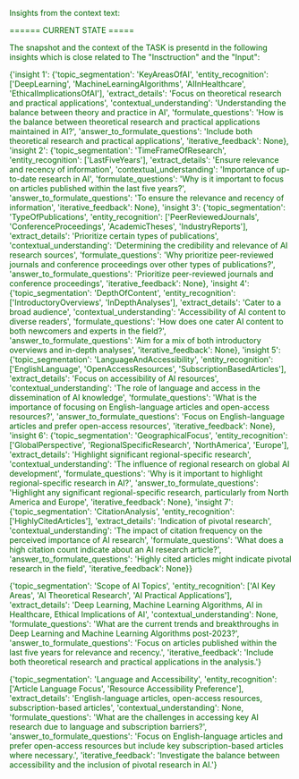 
<span style='color: darkgreen;'>Insights from the context text:</span>


<span style='color: darkgreen;'>====== CURRENT STATE =====</span>

<span style='color: darkgreen;'>The snapshot and the context of the TASK is presentd in the following insights which is close related to The &quot;Insctruction&quot; and the &quot;Input&quot;:</span>

<span style='color: darkgreen;'>{&#x27;insight 1&#x27;: {&#x27;topic_segmentation&#x27;: &#x27;KeyAreasOfAI&#x27;, &#x27;entity_recognition&#x27;: [&#x27;DeepLearning&#x27;, &#x27;MachineLearningAlgorithms&#x27;, &#x27;AIInHealthcare&#x27;, &#x27;EthicalImplicationsOfAI&#x27;], &#x27;extract_details&#x27;: &#x27;Focus on theoretical research and practical applications&#x27;, &#x27;contextual_understanding&#x27;: &#x27;Understanding the balance between theory and practice in AI&#x27;, &#x27;formulate_questions&#x27;: &#x27;How is the balance between theoretical research and practical applications maintained in AI?&#x27;, &#x27;answer_to_formulate_questions&#x27;: &#x27;Include both theoretical research and practical applications&#x27;, &#x27;iterative_feedback&#x27;: None}, &#x27;insight 2&#x27;: {&#x27;topic_segmentation&#x27;: &#x27;TimeFrameOfResearch&#x27;, &#x27;entity_recognition&#x27;: [&#x27;LastFiveYears&#x27;], &#x27;extract_details&#x27;: &#x27;Ensure relevance and recency of information&#x27;, &#x27;contextual_understanding&#x27;: &#x27;Importance of up-to-date research in AI&#x27;, &#x27;formulate_questions&#x27;: &#x27;Why is it important to focus on articles published within the last five years?&#x27;, &#x27;answer_to_formulate_questions&#x27;: &#x27;To ensure the relevance and recency of information&#x27;, &#x27;iterative_feedback&#x27;: None}, &#x27;insight 3&#x27;: {&#x27;topic_segmentation&#x27;: &#x27;TypeOfPublications&#x27;, &#x27;entity_recognition&#x27;: [&#x27;PeerReviewedJournals&#x27;, &#x27;ConferenceProceedings&#x27;, &#x27;AcademicTheses&#x27;, &#x27;IndustryReports&#x27;], &#x27;extract_details&#x27;: &#x27;Prioritize certain types of publications&#x27;, &#x27;contextual_understanding&#x27;: &#x27;Determining the credibility and relevance of AI research sources&#x27;, &#x27;formulate_questions&#x27;: &#x27;Why prioritize peer-reviewed journals and conference proceedings over other types of publications?&#x27;, &#x27;answer_to_formulate_questions&#x27;: &#x27;Prioritize peer-reviewed journals and conference proceedings&#x27;, &#x27;iterative_feedback&#x27;: None}, &#x27;insight 4&#x27;: {&#x27;topic_segmentation&#x27;: &#x27;DepthOfContent&#x27;, &#x27;entity_recognition&#x27;: [&#x27;IntroductoryOverviews&#x27;, &#x27;InDepthAnalyses&#x27;], &#x27;extract_details&#x27;: &#x27;Cater to a broad audience&#x27;, &#x27;contextual_understanding&#x27;: &#x27;Accessibility of AI content to diverse readers&#x27;, &#x27;formulate_questions&#x27;: &#x27;How does one cater AI content to both newcomers and experts in the field?&#x27;, &#x27;answer_to_formulate_questions&#x27;: &#x27;Aim for a mix of both introductory overviews and in-depth analyses&#x27;, &#x27;iterative_feedback&#x27;: None}, &#x27;insight 5&#x27;: {&#x27;topic_segmentation&#x27;: &#x27;LanguageAndAccessibility&#x27;, &#x27;entity_recognition&#x27;: [&#x27;EnglishLanguage&#x27;, &#x27;OpenAccessResources&#x27;, &#x27;SubscriptionBasedArticles&#x27;], &#x27;extract_details&#x27;: &#x27;Focus on accessibility of AI resources&#x27;, &#x27;contextual_understanding&#x27;: &#x27;The role of language and access in the dissemination of AI knowledge&#x27;, &#x27;formulate_questions&#x27;: &#x27;What is the importance of focusing on English-language articles and open-access resources?&#x27;, &#x27;answer_to_formulate_questions&#x27;: &#x27;Focus on English-language articles and prefer open-access resources&#x27;, &#x27;iterative_feedback&#x27;: None}, &#x27;insight 6&#x27;: {&#x27;topic_segmentation&#x27;: &#x27;GeographicalFocus&#x27;, &#x27;entity_recognition&#x27;: [&#x27;GlobalPerspective&#x27;, &#x27;RegionalSpecificResearch&#x27;, &#x27;NorthAmerica&#x27;, &#x27;Europe&#x27;], &#x27;extract_details&#x27;: &#x27;Highlight significant regional-specific research&#x27;, &#x27;contextual_understanding&#x27;: &#x27;The influence of regional research on global AI development&#x27;, &#x27;formulate_questions&#x27;: &#x27;Why is it important to highlight regional-specific research in AI?&#x27;, &#x27;answer_to_formulate_questions&#x27;: &#x27;Highlight any significant regional-specific research, particularly from North America and Europe&#x27;, &#x27;iterative_feedback&#x27;: None}, &#x27;insight 7&#x27;: {&#x27;topic_segmentation&#x27;: &#x27;CitationAnalysis&#x27;, &#x27;entity_recognition&#x27;: [&#x27;HighlyCitedArticles&#x27;], &#x27;extract_details&#x27;: &#x27;Indication of pivotal research&#x27;, &#x27;contextual_understanding&#x27;: &#x27;The impact of citation frequency on the perceived importance of AI research&#x27;, &#x27;formulate_questions&#x27;: &#x27;What does a high citation count indicate about an AI research article?&#x27;, &#x27;answer_to_formulate_questions&#x27;: &#x27;Highly cited articles might indicate pivotal research in the field&#x27;, &#x27;iterative_feedback&#x27;: None}}</span>

<span style='color: darkgreen;'>{&#x27;topic_segmentation&#x27;: &#x27;Scope of AI Topics&#x27;, &#x27;entity_recognition&#x27;: [&#x27;AI Key Areas&#x27;, &#x27;AI Theoretical Research&#x27;, &#x27;AI Practical Applications&#x27;], &#x27;extract_details&#x27;: &#x27;Deep Learning, Machine Learning Algorithms, AI in Healthcare, Ethical Implications of AI&#x27;, &#x27;contextual_understanding&#x27;: None, &#x27;formulate_questions&#x27;: &#x27;What are the current trends and breakthroughs in Deep Learning and Machine Learning Algorithms post-2023?&#x27;, &#x27;answer_to_formulate_questions&#x27;: &#x27;Focus on articles published within the last five years for relevance and recency.&#x27;, &#x27;iterative_feedback&#x27;: &#x27;Include both theoretical research and practical applications in the analysis.&#x27;}</span>

<span style='color: darkgreen;'>{&#x27;topic_segmentation&#x27;: &#x27;Language and Accessibility&#x27;, &#x27;entity_recognition&#x27;: [&#x27;Article Language Focus&#x27;, &#x27;Resource Accessibility Preference&#x27;], &#x27;extract_details&#x27;: &#x27;English-language articles, open-access resources, subscription-based articles&#x27;, &#x27;contextual_understanding&#x27;: None, &#x27;formulate_questions&#x27;: &#x27;What are the challenges in accessing key AI research due to language and subscription barriers?&#x27;, &#x27;answer_to_formulate_questions&#x27;: &#x27;Focus on English-language articles and prefer open-access resources but include key subscription-based articles where necessary.&#x27;, &#x27;iterative_feedback&#x27;: &#x27;Investigate the balance between accessibility and the inclusion of pivotal research in AI.&#x27;}</span>
